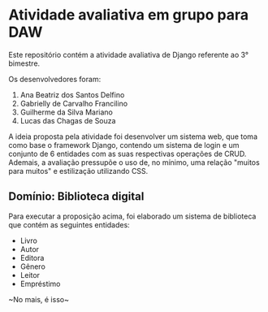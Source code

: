 # Atividade avaliativa em grupo para DAW

Este repositório contém a atividade avaliativa de Django referente ao 3° bimestre.

Os desenvolvedores foram:

1. Ana Beatriz dos Santos Delfino
2. Gabrielly de Carvalho Francilino
3. Guilherme da Silva Mariano
4. Lucas das Chagas de Souza

A ideia proposta pela atividade foi desenvolver um sistema web, que toma como base o framework Django, contendo um sistema de login e um conjunto de 6 entidades com as suas respectivas operações de CRUD. Ademais, a avaliação pressupõe o uso de, no mínimo, uma relação "muitos para muitos" e estilização utilizando CSS.

## Domínio: Biblioteca digital

Para executar a proposição acima, foi elaborado um sistema de biblioteca que contém as seguintes entidades:

- Livro
- Autor
- Editora
- Gênero
- Leitor
- Empréstimo

~No mais, é isso~